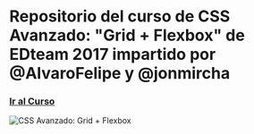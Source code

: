 # Repositorio del curso de CSS Avanzado: "Grid + Flexbox" de EDteam 2017 impartido por @AlvaroFelipe y @jonmircha

### [Ir al Curso](https://ed.team/cursos/css-avanzado)

![CSS Avanzado: Grid + Flexbox](https://ed.team/sites/default/files/styles/large/public/courses/images/css-avanzado-poster.png?itok=L-BuWLKS)